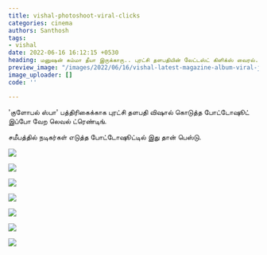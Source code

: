 ```yaml
---
title: vishal-photoshoot-viral-clicks
categories: cinema
authors: Santhosh
tags:
- vishal
date: 2022-06-16 16:12:15 +0530
heading: மனுஷன் சும்மா தீயா இருக்காரு.. புரட்சி தளபதியின் லேட்டஸ்ட் கிளிக்ஸ் வைரல்..!
preview_image: "/images/2022/06/16/vishal-latest-magazine-album-viral-jpg.jpeg"
image_uploader: []
code: ''

---
```

'குளோபல் ஸ்பா' பத்திரிகைக்காக புரட்சி தளபதி விஷால் கொடுத்த போட்டோஷூட் இப்போ வேற லெவல் ட்ரெண்டிங்.

சமீபத்தில் நடிகர்கள் எடுத்த போட்டோஷூட்டில் இது தான் பெஸ்டு.

![](/images/2022/06/16/vishal-photoshoot-5-jpg.jpeg)

![](/images/2022/06/16/vishal-photoshoot-6-jpg.jpeg)

![](/images/2022/06/16/vishal-photoshoot-3-jpg.jpeg)

![](/images/2022/06/16/vishal-photoshoot-4-jpg.jpeg)

![](/images/2022/06/16/vishal-photoshoot-2-jpg.jpeg)

![](/images/2022/06/16/vishal-photoshoot-1-jpg.jpeg)

![](/images/2022/06/16/vishal-photoshoot-7-jpg.jpeg)
